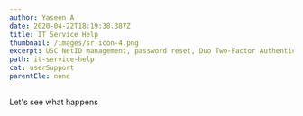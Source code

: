 ```yaml
---
author: Yaseen A
date: 2020-04-22T18:19:38.387Z
title: IT Service Help
thumbnail: /images/sr-icon-4.png
excerpt: USC NetID management, password reset, Duo Two-Factor Authentication, and more ITS help topics.
path: it-service-help
cat: userSupport
parentEle: none
---
```

Let's see what happens
